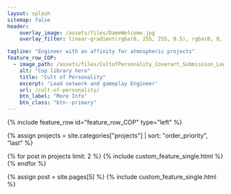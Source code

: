 ```yaml
---
layout: splash
sitemap: false
header:
    overlay_image: /assets/files/DameWelcome.jpg
    overlay_filter: linear-gradient(rgba(0, 255, 255, 0.5), rgba(0, 0, 0, .7))

tagline: "Engineer with an affinity for atmospheric projects"
feature_row_COP:
  - image_path: /assets/files/CultofPersonality_Coverart_Submission_Logo.jpg
    alt: "Cop library hero"
    title: "Cult of Personality"
    excerpt: 'Lead network and gameplay Engineer'
    url: /cult-of-personality/
    btn_label: "More Info"
    btn_class: "btn--primary"
---
```


{% include feature_row id="feature_row_COP" type="left" %}

<div class="feature__wrapper">
<!-- sort them manually because github is 3.9 and sorting is 4 -->

{% assign projects = site.categories["projects"] | sort: "order_priority", "last" %}
<!-- iterate over the first two items-->
{% for post in projects limit: 2 %}
    {% include custom_feature_single.html %}
{% endfor %}

<!-- super hacky and badn -->
{% assign post = site.pages[5] %}
{% include custom_feature_single.html %}

</div>
